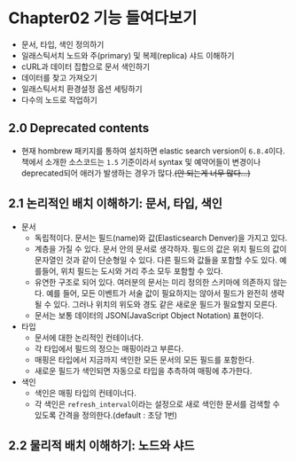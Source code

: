 # Chapter02 기능 들여다보기

- 문서, 타입, 색인 정의하기
- 일래스틱서치 노드와 주(primary) 및 복제(replica) 샤드 이해하기
- cURL과 데이터 집합으로 문서 색인하기
- 데이터를 찾고 가져오기
- 일래스틱서치 환경설정 옵션 세팅하기
- 다수의 노드로 작업하기

## 2.0 Deprecated contents

- 현재 hombrew 패키지를 통하여 설치하면 elastic search version이 `6.8.4`이다. 책에서 소개한 소스코드는 `1.5` 기준이라서 syntax 및 예약어들이 변경이나 deprecated되어 애러가 발생하는 경우가 많다.~~(안 되는게 너무 많다...)~~

## 2.1 논리적인 배치 이해하기: 문서, 타입, 색인

- 문서
  - 독립적이다. 문서는 필드(name)와 값(Elasticsearch Denver)을 가지고 있다.
  - 계층을 가질 수 있다. 문서 안의 문서로 생각하자. 필드의 값은 위치 필드의 값이 문자열인 것과 같이 단순형일 수 있다. 다른 필드와 값들을 포함할 수도 있다. 예를들어, 위치 필드는 도시와 거리 주소 모두 포함할 수 있다.
  - 유연한 구조로 되어 있다. 여러분의 문서는 미리 정의한 스키마에 의존하지 않는다. 예를 들어, 모든 이벤트가 서술 값이 필요하지는 않아서 필드가 완전히 생략될 수 있다. 그러나 위치의 위도와 경도 같은 새로운 필드가 필요할지 모른다.
  - 문서는 보통 데이터의 JSON(JavaScript Object Notation) 표현이다.
- 타입
  - 문서에 대한 논리적인 컨테이너다.
  - 각 타입에서 필드의 정으는 매핑이라고 부른다.
  - 매핑은 타입에서 지금까지 색인한 모든 문서의 모든 필드를 포함한다.
  - 새로운 필드가 색인되면 자동으로 타입을 추측하여 매핑에 추가한다.
- 색인
  - 색인은 매핑 타입의 컨테이너다.
  - 각 색인은 `refresh_interval`이라는 설정으로 새로 색인한 문서를 검색할 수 있도록 간격을 정의한다.(default : 초당 1번)
  
## 2.2 물리적 배치 이해하기: 노드와 샤드
